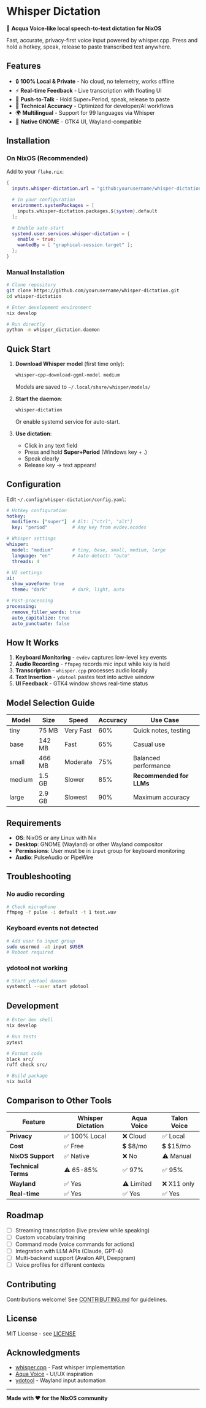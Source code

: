 # Whisper Dictation

🎤 **Acqua Voice-like local speech-to-text dictation for NixOS**

Fast, accurate, privacy-first voice input powered by whisper.cpp. Press and hold a hotkey, speak, release to paste transcribed text anywhere.

## Features

- 🔒 **100% Local & Private** - No cloud, no telemetry, works offline
- ⚡ **Real-time Feedback** - Live transcription with floating UI
- 🎯 **Push-to-Talk** - Hold Super+Period, speak, release to paste
- 🧠 **Technical Accuracy** - Optimized for developer/AI workflows
- 🌍 **Multilingual** - Support for 99 languages via Whisper
- 🎨 **Native GNOME** - GTK4 UI, Wayland-compatible

## Installation

### On NixOS (Recommended)

Add to your `flake.nix`:

```nix
{
  inputs.whisper-dictation.url = "github:yourusername/whisper-dictation";

  # In your configuration
  environment.systemPackages = [
    inputs.whisper-dictation.packages.${system}.default
  ];

  # Enable auto-start
  systemd.user.services.whisper-dictation = {
    enable = true;
    wantedBy = [ "graphical-session.target" ];
  };
}
```

### Manual Installation

```bash
# Clone repository
git clone https://github.com/yourusername/whisper-dictation.git
cd whisper-dictation

# Enter development environment
nix develop

# Run directly
python -m whisper_dictation.daemon
```

## Quick Start

1. **Download Whisper model** (first time only):
   ```bash
   whisper-cpp-download-ggml-model medium
   ```
   Models are saved to `~/.local/share/whisper/models/`

2. **Start the daemon**:
   ```bash
   whisper-dictation
   ```
   Or enable systemd service for auto-start.

3. **Use dictation**:
   - Click in any text field
   - Press and hold **Super+Period** (Windows key + .)
   - Speak clearly
   - Release key → text appears!

## Configuration

Edit `~/.config/whisper-dictation/config.yaml`:

```yaml
# Hotkey configuration
hotkey:
  modifiers: ["super"]  # Alt: ["ctrl", "alt"]
  key: "period"         # Any key from evdev.ecodes

# Whisper settings
whisper:
  model: "medium"       # tiny, base, small, medium, large
  language: "en"        # Auto-detect: "auto"
  threads: 4

# UI settings
ui:
  show_waveform: true
  theme: "dark"         # dark, light, auto

# Post-processing
processing:
  remove_filler_words: true
  auto_capitalize: true
  auto_punctuate: false
```

## How It Works

1. **Keyboard Monitoring** - `evdev` captures low-level key events
2. **Audio Recording** - `ffmpeg` records mic input while key is held
3. **Transcription** - `whisper.cpp` processes audio locally
4. **Text Insertion** - `ydotool` pastes text into active window
5. **UI Feedback** - GTK4 window shows real-time status

## Model Selection Guide

| Model  | Size   | Speed     | Accuracy | Use Case                |
|--------|--------|-----------|----------|-------------------------|
| tiny   | 75 MB  | Very Fast | 60%      | Quick notes, testing    |
| base   | 142 MB | Fast      | 65%      | Casual use              |
| small  | 466 MB | Moderate  | 75%      | Balanced performance    |
| medium | 1.5 GB | Slower    | 85%      | **Recommended for LLMs**|
| large  | 2.9 GB | Slowest   | 90%      | Maximum accuracy        |

## Requirements

- **OS**: NixOS or any Linux with Nix
- **Desktop**: GNOME (Wayland) or other Wayland compositor
- **Permissions**: User must be in `input` group for keyboard monitoring
- **Audio**: PulseAudio or PipeWire

## Troubleshooting

### No audio recording
```bash
# Check microphone
ffmpeg -f pulse -i default -t 1 test.wav
```

### Keyboard events not detected
```bash
# Add user to input group
sudo usermod -aG input $USER
# Reboot required
```

### ydotool not working
```bash
# Start ydotool daemon
systemctl --user start ydotool
```

## Development

```bash
# Enter dev shell
nix develop

# Run tests
pytest

# Format code
black src/
ruff check src/

# Build package
nix build
```

## Comparison to Other Tools

| Feature              | Whisper Dictation | Aqua Voice | Talon Voice |
|---------------------|-------------------|------------|-------------|
| **Privacy**         | ✅ 100% Local     | ❌ Cloud   | ✅ Local    |
| **Cost**            | ✅ Free           | 💲 $8/mo   | 💲 $15/mo   |
| **NixOS Support**   | ✅ Native         | ❌ No      | ⚠️ Manual   |
| **Technical Terms** | ⚠️ 65-85%         | ✅ 97%     | ✅ 95%      |
| **Wayland**         | ✅ Yes            | ⚠️ Limited | ❌ X11 only |
| **Real-time**       | ✅ Yes            | ✅ Yes     | ✅ Yes      |

## Roadmap

- [ ] Streaming transcription (live preview while speaking)
- [ ] Custom vocabulary training
- [ ] Command mode (voice commands for actions)
- [ ] Integration with LLM APIs (Claude, GPT-4)
- [ ] Multi-backend support (Avalon API, Deepgram)
- [ ] Voice profiles for different contexts

## Contributing

Contributions welcome! See [CONTRIBUTING.md](CONTRIBUTING.md) for guidelines.

## License

MIT License - see [LICENSE](LICENSE)

## Acknowledgments

- [whisper.cpp](https://github.com/ggml-org/whisper.cpp) - Fast whisper implementation
- [Aqua Voice](https://withaqua.com/) - UI/UX inspiration
- [ydotool](https://github.com/ReimuNotMoe/ydotool) - Wayland input automation

---

**Made with ❤️ for the NixOS community**

